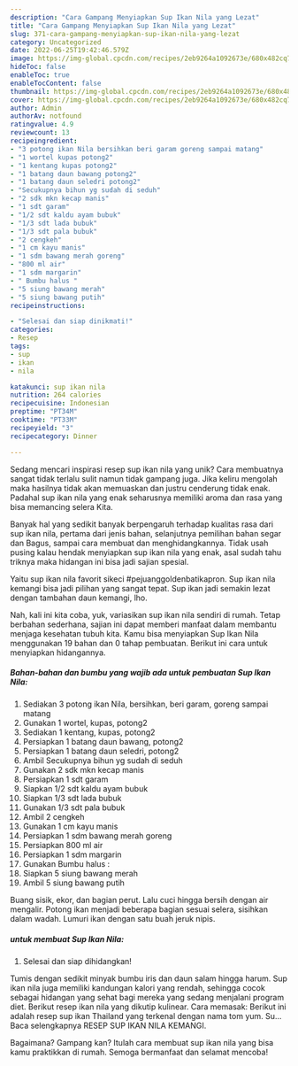 ```yaml
---
description: "Cara Gampang Menyiapkan Sup Ikan Nila yang Lezat"
title: "Cara Gampang Menyiapkan Sup Ikan Nila yang Lezat"
slug: 371-cara-gampang-menyiapkan-sup-ikan-nila-yang-lezat
category: Uncategorized
date: 2022-06-25T19:42:46.579Z
image: https://img-global.cpcdn.com/recipes/2eb9264a1092673e/680x482cq70/sup-ikan-nila-foto-resep-utama.jpg
hideToc: false
enableToc: true
enableTocContent: false
thumbnail: https://img-global.cpcdn.com/recipes/2eb9264a1092673e/680x482cq70/sup-ikan-nila-foto-resep-utama.jpg
cover: https://img-global.cpcdn.com/recipes/2eb9264a1092673e/680x482cq70/sup-ikan-nila-foto-resep-utama.jpg
author: Admin
authorAv: notfound
ratingvalue: 4.9
reviewcount: 13
recipeingredient:
- "3 potong ikan Nila bersihkan beri garam goreng sampai matang"
- "1 wortel kupas potong2"
- "1 kentang kupas potong2"
- "1 batang daun bawang potong2"
- "1 batang daun seledri potong2"
- "Secukupnya bihun yg sudah di seduh"
- "2 sdk mkn kecap manis"
- "1 sdt garam"
- "1/2 sdt kaldu ayam bubuk"
- "1/3 sdt lada bubuk"
- "1/3 sdt pala bubuk"
- "2 cengkeh"
- "1 cm kayu manis"
- "1 sdm bawang merah goreng"
- "800 ml air"
- "1 sdm margarin"
- " Bumbu halus "
- "5 siung bawang merah"
- "5 siung bawang putih"
recipeinstructions:

- "Selesai dan siap dinikmati!"
categories:
- Resep
tags:
- sup
- ikan
- nila

katakunci: sup ikan nila 
nutrition: 264 calories
recipecuisine: Indonesian
preptime: "PT34M"
cooktime: "PT33M"
recipeyield: "3"
recipecategory: Dinner

---
```





Sedang mencari inspirasi resep sup ikan nila yang unik? Cara membuatnya sangat tidak terlalu sulit namun tidak gampang juga. Jika keliru mengolah maka hasilnya tidak akan memuaskan dan justru cenderung tidak enak. Padahal sup ikan nila yang enak seharusnya memiliki aroma dan rasa yang bisa memancing selera Kita.





Banyak hal yang sedikit banyak berpengaruh terhadap kualitas rasa dari sup ikan nila, pertama dari jenis bahan, selanjutnya pemilihan bahan segar dan Bagus, sampai cara membuat dan menghidangkannya. Tidak usah pusing kalau hendak menyiapkan sup ikan nila yang enak,      asal sudah tahu triknya maka hidangan ini bisa jadi sajian spesial.














Yaitu sup ikan nila favorit sikeci #pejuanggoldenbatikapron. Sup ikan nila kemangi bisa jadi pilihan yang sangat tepat. Sup ikan jadi semakin lezat dengan tambahan daun kemangi, lho.






Nah, kali ini kita coba, yuk, variasikan sup ikan nila sendiri di rumah. Tetap berbahan sederhana, sajian ini dapat memberi manfaat dalam membantu menjaga kesehatan tubuh kita. Kamu bisa menyiapkan Sup Ikan Nila menggunakan 19 bahan dan 0 tahap pembuatan. Berikut ini cara untuk menyiapkan hidangannya.

<!--inarticleads1-->

##### Bahan-bahan dan bumbu yang wajib ada untuk pembuatan Sup Ikan Nila:

1. Sediakan 3 potong ikan Nila, bersihkan, beri garam, goreng sampai matang
1. Gunakan 1 wortel, kupas, potong2
1. Sediakan 1 kentang, kupas, potong2
1. Persiapkan 1 batang daun bawang, potong2
1. Persiapkan 1 batang daun seledri, potong2
1. Ambil Secukupnya bihun yg sudah di seduh
1. Gunakan 2 sdk mkn kecap manis
1. Persiapkan 1 sdt garam
1. Siapkan 1/2 sdt kaldu ayam bubuk
1. Siapkan 1/3 sdt lada bubuk
1. Gunakan 1/3 sdt pala bubuk
1. Ambil 2 cengkeh
1. Gunakan 1 cm kayu manis
1. Persiapkan 1 sdm bawang merah goreng
1. Persiapkan 800 ml air
1. Persiapkan 1 sdm margarin
1. Gunakan  Bumbu halus :
1. Siapkan 5 siung bawang merah
1. Ambil 5 siung bawang putih


Buang sisik, ekor, dan bagian perut. Lalu cuci hingga bersih dengan air mengalir. Potong ikan menjadi beberapa bagian sesuai selera, sisihkan dalam wadah. Lumuri ikan dengan satu buah jeruk nipis. 

<!--inarticleads2-->

#####  untuk membuat Sup Ikan Nila:


1. Selesai dan siap dihidangkan!

Tumis dengan sedikit minyak bumbu iris dan daun salam hingga harum. Sup ikan nila juga memiliki kandungan kalori yang rendah, sehingga cocok sebagai hidangan yang sehat bagi mereka yang sedang menjalani program diet. Berikut resep ikan nila yang dikutip kulinear. Cara memasak: Berikut ini adalah resep sup ikan Thailand yang terkenal dengan nama tom yum. Su… Baca selengkapnya RESEP SUP IKAN NILA KEMANGI. 

Bagaimana? Gampang kan? Itulah cara membuat sup ikan nila yang bisa kamu praktikkan di rumah. Semoga bermanfaat dan selamat mencoba!
